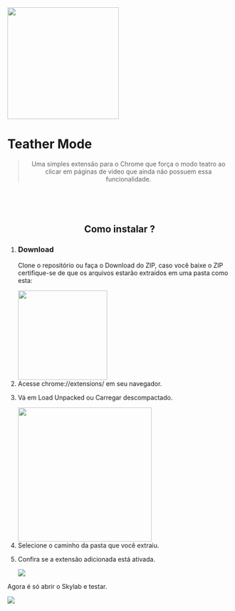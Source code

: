  <img align="center" width="250px" src="https://user-images.githubusercontent.com/48302018/78456226-c3b82600-7678-11ea-8810-3d0bc921c1a1.png" />
<h1 align="center">
    <h1>Teather Mode</h1>
</h1>

<blockquote align="center">
  Uma simples extensão para o Chrome que força o modo teatro ao clicar em páginas de video que ainda não possuem essa funcionalidade.
</blockquote>
<br />

  
</p>
<br />
<h2 align="center">Como instalar ?</h2>
<ol>
  <li><h3>Download</h3>
  <p>Clone o repositório ou faça o Download do ZIP, caso você baixe o ZIP certifique-se de que os arquivos estarão
    extraidos em uma pasta como esta:
  </p>
  <img width="200px" src="https://user-images.githubusercontent.com/48302018/78168646-ab50cd00-7426-11ea-879e-b7a71a828677.png" />
  </li>
  <li>Acesse chrome://extensions/ em seu navegador.</li>
  <li>
    <p>Vá em Load Unpacked ou Carregar descompactado.</p>
    <img width="300px" src="https://user-images.githubusercontent.com/48302018/78169632-1222b600-7428-11ea-9261-eef7a57cc85a.png" />
  </li>
  <li>Selecione o caminho da pasta que você extraiu.</li>
  <li>
    <p>Confira se a extensão adicionada está ativada.</p>
    <img src="https://user-images.githubusercontent.com/48302018/78169844-69288b00-7428-11ea-984f-5fabf8cf50b7.png" />
  </li>
</ol>

<p>
  Agora é só abrir o Skylab e testar.
</p>
<img src="https://user-images.githubusercontent.com/48302018/78170949-1354e280-742a-11ea-96df-616226da2d6e.gif" />
